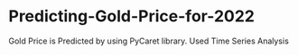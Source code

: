 # Predicting-Gold-Price-for-2022
Gold Price is Predicted by using PyCaret library.
Used Time Series Analysis
